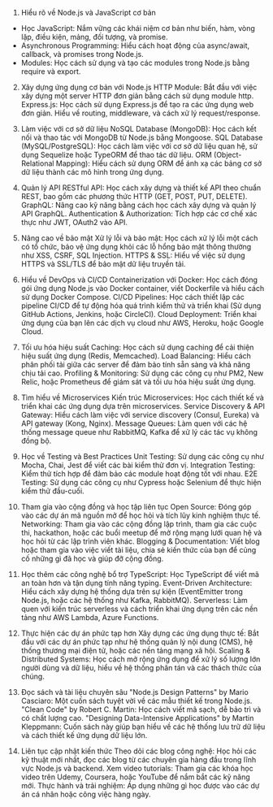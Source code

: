1. Hiểu rõ về Node.js và JavaScript cơ bản
- Học JavaScript: Nắm vững các khái niệm cơ bản như biến, hàm, vòng lặp, điều kiện, mảng, đối tượng, và promise.
- Asynchronous Programming: Hiểu cách hoạt động của async/await, callback, và promises trong Node.js.
- Modules: Học cách sử dụng và tạo các modules trong Node.js bằng require và export.

2. Xây dựng ứng dụng cơ bản với Node.js
HTTP Module: Bắt đầu với việc xây dựng một server HTTP đơn giản bằng cách sử dụng module http.
Express.js: Học cách sử dụng Express.js để tạo ra các ứng dụng web đơn giản. Hiểu về routing, middleware, và cách xử lý request/response.

3. Làm việc với cơ sở dữ liệu
NoSQL Database (MongoDB): Học cách kết nối và thao tác với MongoDB từ Node.js bằng Mongoose.
SQL Database (MySQL/PostgreSQL): Học cách làm việc với cơ sở dữ liệu quan hệ, sử dụng Sequelize hoặc TypeORM để thao tác dữ liệu.
ORM (Object-Relational Mapping): Hiểu cách sử dụng ORM để ánh xạ các bảng cơ sở dữ liệu thành các mô hình trong ứng dụng.

4. Quản lý API
RESTful API: Học cách xây dựng và thiết kế API theo chuẩn REST, bao gồm các phương thức HTTP (GET, POST, PUT, DELETE).
GraphQL: Nâng cao kỹ năng bằng cách học cách xây dựng và quản lý API GraphQL.
Authentication & Authorization: Tích hợp các cơ chế xác thực như JWT, OAuth2 vào API.

5. Nâng cao về bảo mật
Xử lý lỗi và bảo mật: Học cách xử lý lỗi một cách có tổ chức, bảo vệ ứng dụng khỏi các lỗ hổng bảo mật thông thường như XSS, CSRF, SQL Injection.
HTTPS & SSL: Hiểu về việc sử dụng HTTPS và SSL/TLS để bảo mật dữ liệu truyền tải.

6. Hiểu về DevOps và CI/CD
Containerization với Docker: Học cách đóng gói ứng dụng Node.js vào Docker container, viết Dockerfile và hiểu cách sử dụng Docker Compose.
CI/CD Pipelines: Học cách thiết lập các pipeline CI/CD để tự động hóa quá trình kiểm thử và triển khai (Sử dụng GitHub Actions, Jenkins, hoặc CircleCI).
Cloud Deployment: Triển khai ứng dụng của bạn lên các dịch vụ cloud như AWS, Heroku, hoặc Google Cloud.

7. Tối ưu hóa hiệu suất
Caching: Học cách sử dụng caching để cải thiện hiệu suất ứng dụng (Redis, Memcached).
Load Balancing: Hiểu cách phân phối tải giữa các server để đảm bảo tính sẵn sàng và khả năng chịu tải cao.
Profiling & Monitoring: Sử dụng các công cụ như PM2, New Relic, hoặc Prometheus để giám sát và tối ưu hóa hiệu suất ứng dụng.

8. Tìm hiểu về Microservices
Kiến trúc Microservices: Học cách thiết kế và triển khai các ứng dụng dựa trên microservices.
Service Discovery & API Gateway: Hiểu cách làm việc với service discovery (Consul, Eureka) và API gateway (Kong, Nginx).
Message Queues: Làm quen với các hệ thống message queue như RabbitMQ, Kafka để xử lý các tác vụ không đồng bộ.

9. Học về Testing và Best Practices
Unit Testing: Sử dụng các công cụ như Mocha, Chai, Jest để viết các bài kiểm thử đơn vị.
Integration Testing: Kiểm thử tích hợp để đảm bảo các module hoạt động tốt với nhau.
E2E Testing: Sử dụng các công cụ như Cypress hoặc Selenium để thực hiện kiểm thử đầu-cuối.

10. Tham gia vào cộng đồng và học tập liên tục
Open Source: Đóng góp vào các dự án mã nguồn mở để học hỏi và tích lũy kinh nghiệm thực tế.
Networking: Tham gia vào các cộng đồng lập trình, tham gia các cuộc thi, hackathon, hoặc các buổi meetup để mở rộng mạng lưới quan hệ và học hỏi từ các lập trình viên khác.
Blogging & Documentation: Viết blog hoặc tham gia vào việc viết tài liệu, chia sẻ kiến thức của bạn để củng cố những gì đã học và giúp đỡ cộng đồng.

11. Học thêm các công nghệ bổ trợ
TypeScript: Học TypeScript để viết mã an toàn hơn và tận dụng tính năng typing.
Event-Driven Architecture: Hiểu cách xây dựng hệ thống dựa trên sự kiện (EventEmitter trong Node.js, hoặc các hệ thống như Kafka, RabbitMQ).
Serverless: Làm quen với kiến trúc serverless và cách triển khai ứng dụng trên các nền tảng như AWS Lambda, Azure Functions.

12. Thực hiện các dự án phức tạp hơn
Xây dựng các ứng dụng thực tế: Bắt đầu với các dự án phức tạp như hệ thống quản lý nội dung (CMS), hệ thống thương mại điện tử, hoặc các nền tảng mạng xã hội.
Scaling & Distributed Systems: Học cách mở rộng ứng dụng để xử lý số lượng lớn người dùng và dữ liệu, hiểu về hệ thống phân tán và các thách thức của chúng.

13. Đọc sách và tài liệu chuyên sâu
"Node.js Design Patterns" by Mario Casciaro: Một cuốn sách tuyệt vời về các mẫu thiết kế trong Node.js.
"Clean Code" by Robert C. Martin: Học cách viết mã sạch, dễ bảo trì và có chất lượng cao.
"Designing Data-Intensive Applications" by Martin Kleppmann: Cuốn sách này giúp bạn hiểu về các hệ thống lưu trữ dữ liệu và cách thiết kế ứng dụng dữ liệu lớn.

14. Liên tục cập nhật kiến thức
Theo dõi các blog công nghệ: Học hỏi các kỹ thuật mới nhất, đọc các blog từ các chuyên gia hàng đầu trong lĩnh vực Node.js và backend.
Xem video tutorials: Tham gia các khóa học video trên Udemy, Coursera, hoặc YouTube để nắm bắt các kỹ năng mới.
Thực hành và trải nghiệm: Áp dụng những gì học được vào các dự án cá nhân hoặc công việc hàng ngày.